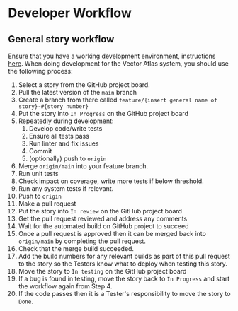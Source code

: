 # Developer Workflow

## General story workflow
Ensure that you have a working development environment, instructions [here](./03-setting-up-a-development-env.md). When doing development for the Vector Atlas system, you should use the following process:
1. Select a story from the GitHub project board.
1. Pull the latest version of the `main` branch
1. Create a branch from there called `feature/{insert general name of story}-#{story number}`
1. Put the story into `In Progress` on the GitHub project board
1. Repeatedly during development:
   1. Develop code/write tests
   1. Ensure all tests pass
   1. Run linter and fix issues
   1. Commit
   1. (optionally) push to `origin`
1. Merge `origin/main` into your feature branch.
1. Run unit tests
1. Check impact on coverage, write more tests if below threshold.
1. Run any system tests if relevant.
1. Push to `origin`
1. Make a pull request
1. Put the story into `In review` on the GitHub project board
1. Get the pull request reviewed and address any comments
1. Wait for the automated build on GitHub project to succeed
1. Once a pull request is approved then it can be merged back into `origin/main` by completing the pull request.
1. Check that the merge build succeeded.
1. Add the build numbers for any relevant builds as part of this pull request to the story so the Testers know what to deploy when testing this story.
1. Move the story to `In testing` on the GitHub project board
1. If a bug is found in testing, move the story back to `In Progress` and start the workflow again from Step 4.
1. If the code passes then it is a Tester's responsibility to move the story to `Done`.
